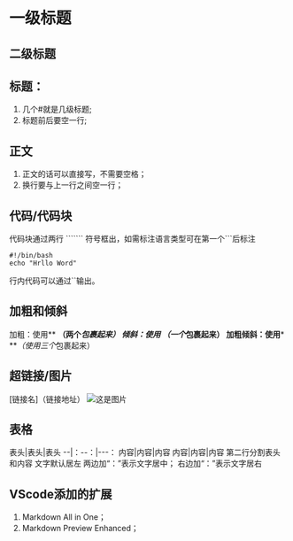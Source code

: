 # 一级标题

## 二级标题

## 标题：

1. 几个#就是几级标题;
2. 标题前后要空一行;
 
## 正文

1. 正文的话可以直接写，不需要空格；
2. 换行要与上一行之间空一行；

## 代码/代码块

代码块通过两行 ``````` 符号框出，如需标注语言类型可在第一个```后标注

```shell
#!/bin/bash
echo "Hrllo Word"
```

行内代码可以通过``输出。

## 加粗和倾斜

加粗：使用** **（两个*包裹起来）
倾斜：使用* *（一个*包裹起来）
加粗倾斜：使用*** ***（使用三个*包裹起来）

## 超链接/图片

[链接名]（链接地址）
![这是图片](链接地址)
## 表格

表头|表头|表头
--|：--：|---：
内容|内容|内容
内容|内容|内容
第二行分割表头和内容
文字默认居左
两边加“：”表示文字居中；
右边加“：”表示文字居右

## VScode添加的扩展

1. Markdown All in One；
2. Markdown Preview Enhanced；
